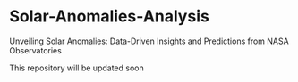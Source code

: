 # Solar-Anomalies-Analysis
Unveiling Solar Anomalies: Data-Driven Insights and Predictions from NASA Observatories

This repository will be updated soon
